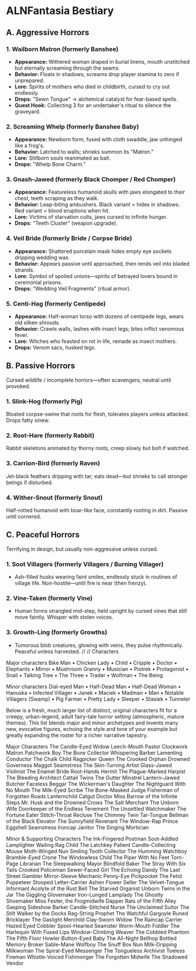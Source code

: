 # ALNFantasia Bestiary

## A. Aggressive Horrors

### 1. Wailborn Matron (formerly Banshee)
- **Appearance:** Withered woman draped in burial linens, mouth unstitched but eternally screaming through the seams.
- **Behavior:** Floats in shadows, screams drop player stamina to zero if unprepared.
- **Lore:** Spirits of mothers who died in childbirth, cursed to cry out endlessly.
- **Drops:** "Sewn Tongue" → alchemical catalyst for fear-based spells.
- **Quest Hook:** Collecting 3 for an undertaker's ritual to silence the graveyard.

### 2. Screaming Whelp (formerly Banshee Baby)
- **Appearance:** Newborn form, fused with cloth swaddle, jaw unhinged like a frog's.
- **Behavior:** Latched to walls; shrieks summon its "Matron."
- **Lore:** Stillborn souls reanimated as bait.
- **Drops:** "Whelp Bone Charm."

### 3. Gnash-Jawed (formerly Black Chomper / Red Chomper)
- **Appearance:** Featureless humanoid skulls with jaws elongated to their chest, teeth scraping as they walk.
- **Behavior:** Leap-biting ambushers. Black variant = hides in shadows. Red variant = blood eruptions when hit.
- **Lore:** Victims of starvation cults, jaws cursed to infinite hunger.
- **Drops:** "Teeth Cluster" (weapon upgrade).

### 4. Veil Bride (formerly Bride / Corpse Bride)
- **Appearance:** Shattered porcelain mask hides empty eye sockets dripping wedding wax.
- **Behavior:** Appears passive until approached, then rends veil into bladed strands.
- **Lore:** Symbol of spoiled unions—spirits of betrayed lovers bound in ceremonial prisons.
- **Drops:** "Wedding Veil Fragments" (ritual armor).

### 5. Centi-Hag (formerly Centipede)
- **Appearance:** Half-woman torso with dozens of centipede legs, wears old silken shrouds.
- **Behavior:** Crawls walls, lashes with insect legs; bites inflict venomous fever.
- **Lore:** Witches who feasted on rot in life, remade as insect mothers.
- **Drops:** Venom sacs, husked legs.

## B. Passive Horrors
Cursed wildlife / incomplete horrors—often scavengers, neutral until provoked.

### 1. Slink-Hog (formerly Pig)
Bloated corpse-swine that roots for flesh, tolerates players unless attacked. Drops fatty sinew.

### 2. Root-Hare (formerly Rabbit)
Rabbit skeletons animated by thorny roots, creep slowly but bolt if watched.

### 3. Carrion-Bird (formerly Raven)
Jet-black feathers dripping with tar; eats dead—but shrieks to call stronger beings if disturbed.

### 4. Wither-Snout (formerly Snout)
Half-rotted humanoid with boar-like face, constantly rooting in dirt. Passive until cornered.

## C. Peaceful Horrors
Terrifying in design, but usually non-aggressive unless cursed.

### 1. Soot Villagers (formerly Villagers / Burning Villager)
- Ash-filled husks wearing faint smiles, endlessly stuck in routines of village life. Non-hostile—until fire is near (then frenzy).

### 2. Vine-Taken (formerly Vine)
- Human forms strangled mid-step, held upright by cursed vines that still move faintly. Whisper with stolen voices.

### 3. Growth-Ling (formerly Growths)
- Tumorous blob creatures, glowing with veins, they pulse rhythmically. Peaceful unless harvested.
//
//
Characters

Major characters
Bike Man • Chicken Lady • Child • Cripple • Doctor • Elephants • Mirror • Mushroom Granny • Musician • Piotrek • Protagonist • Snail • Talking Tree • The Three • Trader • Wolfman • The Being

Minor characters
Dial-eyed Man • Half-Dead Man • Half-Dead Woman • Hanuska • Infected Villager • Janek • Maciek • Madman • Man • Notable Villagers (Swamp) • Pig Farmer • Pretty Lady • Sleeper • Stasiek • Tunneler

Below is a fresh, much larger list of distinct, original characters fit for a creepy, urban-legend, adult fairy-tale horror setting (atmospheric, mature themes). This list blends major and minor archetypes and invents many new, evocative figures, echoing the style and tone of your example but greatly expanding the roster for a richer narrative tapestry.

Major Characters
The Candle-Eyed Widow
Leech-Mouth Pastor
Clockwork Matron
Patchwork Boy
The Bone Collector
Whispering Barber
Lamenting Conductor
The Chalk Child
Ragpicker Queen
The Crooked Orphan
Drowned Governess
Maggot Seamstress
The Skin-Turning Artist
Glass-Jawed Violinist
The Enamel Bride
Root-Hands Hermit
The Plague-Marked Harpist
The Bleeding Architect
Cattail Twins
The Gutter Minstrel
Lantern-Jawed Butcher
Faceless Beggar
The Wickerman's Daughter
The Nightguard With No Mouth
The Milk-Eyed Scribe
The Bone-Masked Judge
Fisherman of Forgotten Roads
Lanternchild
Catgut Doctor
Miss Barrow of the Infinite Steps
Mr. Husk and the Drowned Crows
The Salt Merchant
The Unborn Wife
Doorkeeper of the Endless Tenement
The Unsettled Watchmaker
The Fortune Eater
Stitch-Throat Recluse
The Chimney Twin
Tar-Tongue
Bellman of the Black Elevator
The Sunnyfield Revenant
The Window-Rap Prince
Eggshell Seamstress
Ironcap Janitor
The Singing Mortician

Minor & Supporting Characters
The Ink-Fingered Postman
Soot-Addled Lamplighter
Wailing Rag Child
The Latchkey Patient
Candle-Collecting Mouse
Moth-Winged Nun
Smiling Tooth Collector
The Humming Watchboy
Bramble-Eyed Crone
The Windowless Child
The Piper With No Feet
Torn-Page Librarian
The Sleepwalking Mayor
Blindfold Baker
The Stray With Six Tails
Crooked Policeman
Sewer-Faced Girl
The Echoing Dandy
The Last Street Gambler
Mirror-Sleeve Mechanic
Penny-Eye Pickpocket
The Fetid Puppeteer
Stooped Letter-Carrier
Ashen Flower Seller
The Velvet-Tongue Informant
Acolyte of the Rust Bell
The Starved Organist
Unborn Twins in the Jar
The Giggling Glovemaker
Iron-Lunged Lamplady
The Ghostly Shoemaker
Miss Fester, the Frogmidwife
Dapper Rats of the Fifth Alley
Gasping Sideshow Barker
Candle-Stitched Nurse
The Unclaimed Suitor
The Stilt Walker by the Docks
Rag-String Prophet
The Watchful Gargoyle
Runed Bricklayer
The Gaslight Merchild
Clay-Sworn Widow
The Raincap Carrier
Hazed Eyed Cobbler
Spool-Hearted Seamster
Worm-Mouth Fiddler
The Harlequin With Fused Lips
Window-Climbing Weaver
The Cobbled Phantom
The Fifth Floor Howler
Button-Eyed Baby
The All-Night Bellhop
Bottled Memory Broker
Sable-Mane Wolfboy
The Snuff Box Nun
Milk-Dripping Milkwoman
The Spiral-Eyed Messenger
The Tongueless Archivist
Toeless Fireman
Whistle-Voiced Fishmonger
The Forgotten Midwife
The Shadowed Vendor

